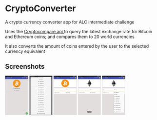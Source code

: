 # CryptoConverter
A crypto currency converter app for ALC intermediate challenge
<p>Uses the <a target="_blank" href="https://www.cryptocompare.com"> Cryptocompare api </a> 
to query the latest exchange rate for Bitcoin and Ethereum coins; and compares them to 20 world currencies
</p>
<p>It also converts the amount of coins entered by the user to the selected currency equivalent </p>

## Screenshots
<p><img src=screenshot/1.png width="15%" height="25%"/> 
<img src=screenshot/2.png width="15%" height="25%"/>
<img src=screenshot/3.png width="15%" height="25%"/>
<img src=screenshot/4.png width="15%" height="25%"/>
<img src=screenshot/5.png width="15%" height="25%"/> 

</p>

